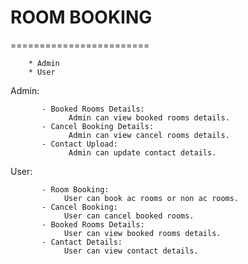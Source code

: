 # ROOM BOOKING
========================

        * Admin
        * User
        
Admin:
   
           - Booked Rooms Details:
                 Admin can view booked rooms details.
           - Cancel Booking Details:
                 Admin can view cancel rooms details.
           - Contact Upload:
                 Admin can update contact details.

User:        

           - Room Booking:
                User can book ac rooms or non ac rooms.
           - Cancel Booking:
                User can cancel booked rooms.
           - Booked Rooms Details:
                User can view booked rooms details.
           - Cantact Details:
                User can view contact details.
         
           
